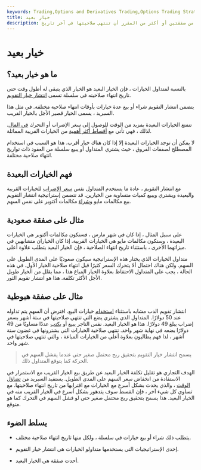 ```yaml
---
keywords: Trading,Options and Derivatives Trading,Options Trading Strategy and Education,Options and Derivatives,Strategy and Education
title: خيار بعيد
description: في تداول الخيارات ، يكون الخيار البعيد هو الخيار في سلسلة من صفقتين أو أكثر من المقرر أن تنتهي صلاحيتها في آخر تاريخ.
---
```


# خيار بعيد
## ما هو خيار بعيد؟

بالنسبة لمتداول الخيارات ، فإن الخيار البعيد هو الخيار الذي يتبقى له أطول وقت حتى تاريخ انتهاء صلاحيته في سلسلة تسمى [انتشار خيار التقويم](/calendarspread).

يتضمن انتشار التقويم شراء أو بيع عدة خيارات بأوقات انتهاء صلاحية مختلفة. في مثل هذا السبريد ، يسمى الخيار قصير الأجل بالخيار القريب.

تتمتع الخيارات البعيدة بمزيد من الوقت للوصول إلى سعر الإضراب أو التحرك [في المال](/inthemoney). لذلك ، فهي تأتي مع [أقساط أكثر أهمية](/premium) من الخيارات القريبة المماثلة.

لا يمكن أن توجد الخيارات البعيدة إلا إذا كان هناك خيار أقرب. هذا هو السبب في استخدام المصطلح لصفقات الفروق ، حيث يشتري المتداول أو يبيع سلسلة من العقود ذات تواريخ انتهاء صلاحية مختلفة.

## فهم الخيارات البعيدة

مع انتشار التقويم ، عادة ما يستخدم المتداول نفس [سعر الإضراب](/strikeprice) للخيارات القريبة والبعيدة ويشتري ويبيع كميات متساوية من الخيارين. قد تتضمن إستراتيجية انتشار التقويم بيع مكالمات مايو [وشراء](/call) مكالمات أكتوبر على نفس السهم.

## مثال على صفقة صعودية

على سبيل المثال ، إذا كان في شهر مارس ، فستكون مكالمات أكتوبر هي الخيارات البعيدة ، وستكون مكالمات مايو هي الخيارات القريبة. إذا كان الخياران متشابهين في ميزاتهما الأخرى ، باستثناء تاريخ انتهاء الصلاحية ، فإن الخيار البعيد يتطلب علاوة أعلى.

متداول الخيارات الذي يختار هذه الإستراتيجية سيكون صعوديًا على المدى الطويل على السهم. ولكن هناك احتمال ألا يتحرك السعر كثيرًا قبل انتهاء صلاحية الخيار الأول. في هذه الحالة ، يجب على المتداول الاحتفاظ بعلاوة الخيار المباع هذا ، مما يقلل من الخيار طويل الأجل الأكثر تكلفة. هذا هو انتشار تقويم الثور.

## مثال على صفقة هبوطية

انتشار تقويم الدب مشابه باستثناء [استخدام](/put) خيارات البيع. افترض أن السهم يتم تداوله عند 50 دولارًا. المتداول الذي يشتري يضع التي تنتهي صلاحيتها في ستة أشهر بسعر إضراب يبلغ 49 دولارًا. هذا هو الخيار البعيد. نفس التاجر يبيع أو [يكتب](/writing-an-option) عددًا مساويًا من 49 دولارًا يضعه في نهاية شهر واحد. تنتهي صلاحية الخيارات التي يشترونها في غضون ستة أشهر ، لذا فهم يطالبون بعلاوة أعلى من الخيارات المباعة ، والتي تنتهي صلاحيتها في شهر واحد.

> يسمح انتشار خيار التقويم بتحقيق ربح محتمل صغير حتى عندما يفشل السهم في الحركة كما يتوقع المتداول ذلك.

>

الهدف التجاري هو تقليل تكلفة الخيار البعيد عن طريق بيع الخيار القريب مع الاستمرار في الاستفادة من انخفاض سعر السهم على المدى الطويل. يستفيد السبريد من [تضاؤل](/timedecay) [الوقت](/timedecay) ، والذي يحدث بشكل أسرع مع الخيارات مع اقترابها من تاريخ انتهاء صلاحيتها. مع تساوي كل شيء آخر ، فإن القسط سوف يتدهور بشكل أسرع في الخيار القريب منه في الخيار البعيد. هذا يسمح بتحقيق ربح محتمل صغير حتى لو فشل السهم في التحرك كما هو متوقع.

## يسلط الضوء

- يتطلب ذلك شراء أو بيع خيارات في سلسلة ، ولكل منها تاريخ انتهاء صلاحية مختلف.

- إحدى الإستراتيجيات التي يستخدمها متداولو الخيارات هي انتشار خيار التقويم.

- أحدث صفقة هي الخيار البعيد.

